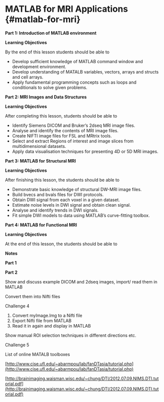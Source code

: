 # MATLAB for MRI Applications {#matlab-for-mri}


**Part 1: Introduction of MATLAB environment**

**Learning Objectives**

By the end of this lesson students should be able to

*   Develop sufficient knowledge of MATLAB command window and development environment.
*   Develop understanding of MATALB variables, vectors, arrays and structs and cell arrays.
*   Apply fundamental programming concepts such as loops and conditionals to solve given problems.

**Part 2: MRI Images and Data Structures**

**Learning Objectives**

After completing this lesson, students should be able to

*   Identify Siemens DICOM and Bruker’s 2dseq MRI image files.
*   Analyse and identify the contents of MRI image files.
*   Create NIFTI image files for FSL and MRtrix tools.
*   Select and extract Regions of interest and image slices from multidimensional datasets.
*   Apply data visualisation techniques for presenting 4D or 5D MRI images.

**Part 3: MATLAB for Structural MRI**

**Learning Objectives**

After finishing this lesson, the students should be able to

*   Demonstrate basic knowledge of structural DW-MRI image files.
*   Build bvecs and bvals files for DWI protocols.
*   Obtain DWI signal from each voxel in a given dataset.
*   Estimate noise levels in DWI signal and obtain clean signal.
*   Analyse and identify trends in DWI signals.
*   Fit simple DWI models to data using MATLAB’s curve-fitting toolbox.

**Part 4: MATLAB for Functional MRI**

**Learning Objectives**

At the end of this lesson, the students should be able to

**Notes**

**Part 1**


**Part 2**

Show and discuss example DICOM and 2dseq images, import/ read them in MATLAB

Convert them into Nifti files

Challenge 4

1.  Convert myImage.Img to a Nifti file
2.  Export Nifti file from MATLAB
3.  Read it in again and display in MATLAB

Show manual ROI selection techniques in different directions etc.

Challenge 5

List of online MATALB toolboxes

[http://www.cise.ufl.edu/~abarmpou/lab/fanDTasia/tutorial.php](http://www.cise.ufl.edu/~abarmpou/lab/fanDTasia/tutorial.php)

[http://brainimaging.waisman.wisc.edu/~chung/DTI/2012.07.09.NIMS.DTI.tutorial.pdf](http://brainimaging.waisman.wisc.edu/~chung/DTI/2012.07.09.NIMS.DTI.tutorial.pdf)